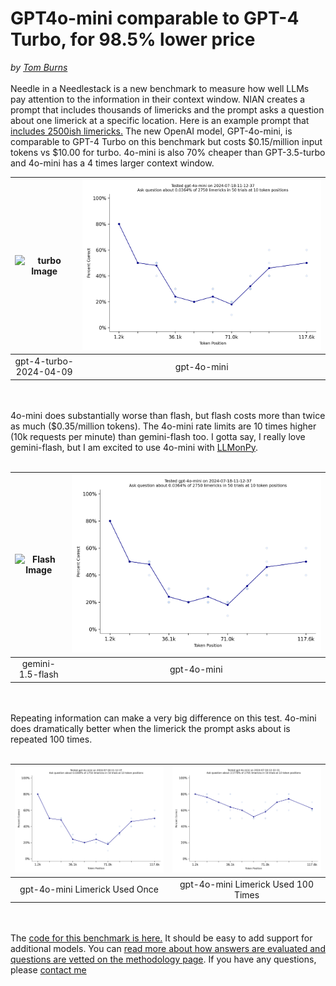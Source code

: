 # GPT4o-mini comparable to GPT-4 Turbo, for 98.5% lower price
*by [Tom Burns](mailto:public@llmonpy.ai)* <br><br>
Needle in a Needlestack is a new benchmark to measure how well LLMs pay attention to the information in their context
window.  NIAN creates a prompt that includes thousands of limericks and the prompt asks a question about one limerick
at a specific location.  Here is an example prompt that [includes 2500ish limericks.](1/prompt.txt)  The new OpenAI model, 
GPT-4o-mini, is comparable to GPT-4 Turbo on this benchmark but costs $0.15/million input tokens vs $10.00 for
turbo. 4o-mini is also 70% cheaper than GPT-3.5-turbo and 4o-mini has a 4 times larger context window.

| ![turbo Image](1/gpt-4-110-1.png ) | ![mini Image](4/gpt-4o-mini-120-1.png ) |
|:----------------------------------:|:---------------------------------------:|
|       gpt-4-turbo-2024-04-09       |               gpt-4o-mini               |


<br><br>
4o-mini does substantially worse than flash, but flash costs more than twice as much ($0.35/million tokens).  The
4o-mini rate limits are 10 times higher (10k requests per minute) than gemini-flash too.  I gotta say, I really love
gemini-flash, but I am excited to use 4o-mini with [LLMonPy](https://github.com/llmonpy/llmonpy).<br><br>


|     ![Flash Image](2/gemini-flash-120-1.png )     | ![Mini Image](4/gpt-4o-mini-120-1.png ) |
|:-------------------------------------------------:|:---------------------------------------:|
|         gemini-1.5-flash                          |             gpt-4o-mini               |

<br><br>
Repeating information can make a very big difference on this test.  4o-mini does dramatically better when the
limerick the prompt asks about is repeated 100 times. <br><br>



|        ![Mini 1x](4/gpt-4o-mini-120-1.png )         |          ![Mini 100x](4/gpt-4o-mini-120-100.png )          |
|:-------------------------------:|:------------------------------------:|
| gpt-4o-mini  Limerick Used Once | gpt-4o-mini  Limerick Used 100 Times |

<br><br>
The [code for this benchmark is here.](https://github.com/llmonpy/needle-in-a-needlestack)  It should be
easy to add support for additional models.  You can [read more about how answers are evaluated and questions are
vetted on the methodology page](https://nian.llmonpy.ai/methodology).  If you have any questions, please [contact me](mailto:public@llmonpy.ai)
